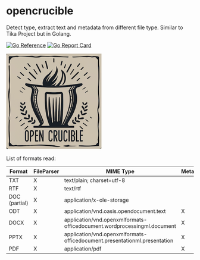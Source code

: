 # opencrucible
Detect type, extract text and metadata from different file type. Similar to Tika Project but in Golang.

[![Go Reference](https://pkg.go.dev/badge/github.com/vytek/opencrucible.svg)](https://pkg.go.dev/github.com/vytek/opencrucible)
[![Go Report Card](https://goreportcard.com/badge/github.com/vytek/opencrucible)](https://goreportcard.com/report/github.com/vytek/opencrucible)

![Logo OpenCrucible](https://github.com/Vytek/opencrucible/blob/main/doc/OpenCrucibleLogoResize.png)

List of formats read:

| Format  | FileParser | MIME Type | Metadata |
| ------------- | ------------- | ------------- | ------------- |
| TXT | X  | text/plain; charset=utf-8 | |
| RTF | X | text/rtf | |
| DOC (partial) | X | application/x-ole-storage | |
| ODT | X | application/vnd.oasis.opendocument.text | X |
| DOCX  | X  | application/vnd.openxmlformats-officedocument.wordprocessingml.document | X |
| PPTX | X | application/vnd.openxmlformats-officedocument.presentationml.presentation | X |
| PDF | X | application/pdf | X |
